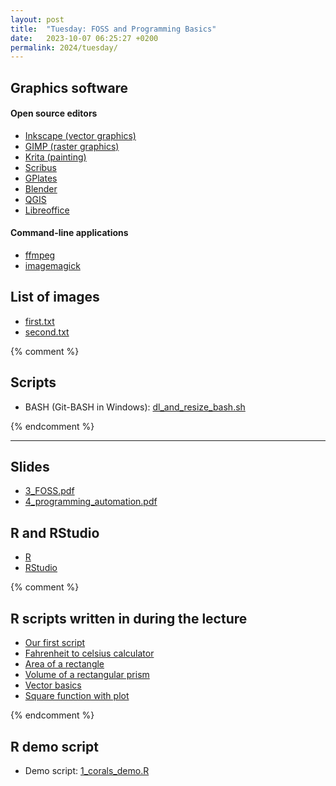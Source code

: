 ```yaml
---
layout: post
title:  "Tuesday: FOSS and Programming Basics"
date:   2023-10-07 06:25:27 +0200
permalink: 2024/tuesday/
---
```


## Graphics software

#### Open source editors

- [Inkscape (vector graphics)](https://inkscape.org/)
- [GIMP (raster graphics)](https://www.gimp.org/)
- [Krita (painting)](https://krita.org/en/)
- [Scribus](https://sourceforge.net/projects/scribus/)
- [GPlates](https://www.gplates.org/)
- [Blender](https://www.blender.org/)
- [QGIS](https://www.qgis.org/en/site/)
- [Libreoffice](https://www.libreoffice.org/)

#### Command-line applications 

- [ffmpeg](https://ffmpeg.org/)
- [imagemagick](https://imagemagick.org/script/download.php)

## List of images

- [first.txt]({{site.url}}{{site.baseurl}}/data/data/first.txt)
- [second.txt]({{site.url}}{{site.baseurl}}/data/data/second.txt)

{% comment %}
## Scripts

- BASH (Git-BASH in Windows):  [dl_and_resize_bash.sh]({{site.url}}{{site.baseurl}}/data/2023/scripts/dl_and_resize_bash.sh)

{% endcomment %}
- - -

## Slides
- [3_FOSS.pdf]({{site.url}}{{site.baseurl}}/data/2024/slides/3_FOSS.pdf)
- [4_programming_automation.pdf]({{site.url}}{{site.baseurl}}/data/2024/slides/4_programming_automation.pdf)

## R and RStudio

- [R](https://www.r-project.org/)
- [RStudio](https://posit.co/products/open-source/rstudio/)


{% comment %}

## R scripts written in during the lecture

- [Our first script]({{site.url}}{{site.baseurl}}/data/2023/scripts/day_3/my_first_script.R)
- [Fahrenheit to celsius calculator]({{site.url}}{{site.baseurl}}/data/2023/scripts/day_3/fahrenheit_to_celsius.R)
- [Area of a rectangle]({{site.url}}{{site.baseurl}}/data/2023/scripts/day_3/rectangle_area.R)
- [Volume of a rectangular prism]({{site.url}}{{site.baseurl}}/data/2023/scripts/day_3/volume_rectangular_prism.R)
- [Vector basics]({{site.url}}{{site.baseurl}}/data/2023/scripts/day_3/vector_basics.R)
- [Square function with plot]({{site.url}}{{site.baseurl}}/data/2023/scripts/day_3/square_function_with_plot.R)

{% endcomment %}

## R demo script

- Demo script: [1_corals_demo.R]({{site.url}}{{site.baseurl}}/data/2023/scripts/day_3/1_corals_demo.R)



